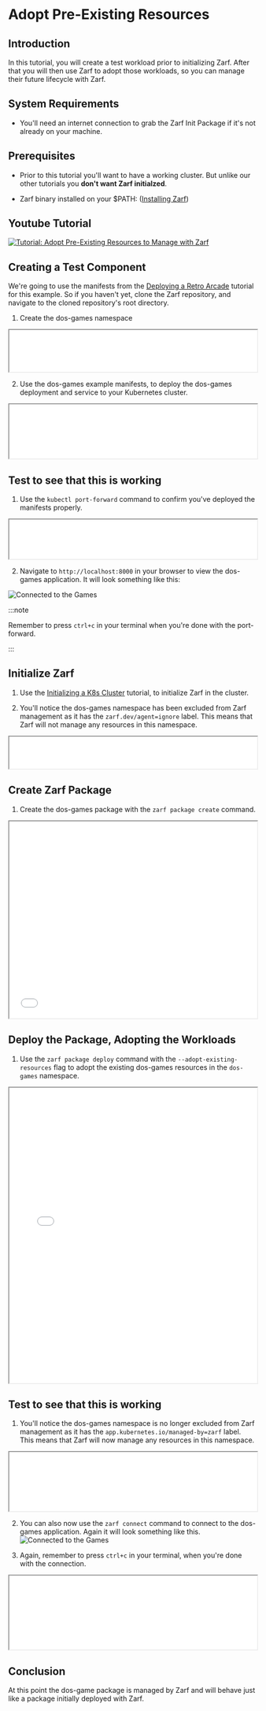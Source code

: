 # Adopt Pre-Existing Resources

## Introduction

In this tutorial, you will create a test workload prior to initializing Zarf.  After that you will then use Zarf to adopt those workloads, so you can manage their future lifecycle with Zarf.

## System Requirements

- You'll need an internet connection to grab the Zarf Init Package if it's not already on your machine.

## Prerequisites

- Prior to this tutorial you'll want to have a working cluster.  But unlike our other tutorials you **don't want Zarf initialzed**.

- Zarf binary installed on your $PATH: ([Installing Zarf](../1-getting-started/index.md#installing-zarf))

## Youtube Tutorial
[![Tutorial: Adopt Pre-Existing Resources to Manage with Zarf](../.images/tutorials/adoption_thumbnail.png)](https://youtu.be/r3TBpMXtuNY "Adopt Pre-Existing Resources to Manage with Zarf")

## Creating a Test Component
We're going to use the manifests from the [Deploying a Retro Arcade](./3-deploy-a-retro-arcade.md) tutorial for this example.  So if you haven't yet, clone the Zarf repository, and navigate to the cloned repository's root directory. 

1. Create the dos-games namespace

<iframe src="/docs/tutorials/resource_adoption_namespace.html" width="100%" height="85px"></iframe>

2. Use the dos-games example manifests, to deploy the dos-games deployment and service to your Kubernetes cluster.

<iframe src="/docs/tutorials/resource_adoption_manifests.html" width="100%" height="110px"></iframe>

## Test to see that this is working

1. Use the `kubectl port-forward` command to confirm you've deployed the manifests properly.  

<iframe src="/docs/tutorials/resource_adoption_forward.html" width="100%" height="80px"></iframe>

2. Navigate to `http://localhost:8000` in your browser to view the dos-games application. It will look something like this:

![Connected to the Games](../.images/tutorials/games_connected.png)

:::note

Remember to press `ctrl+c` in your terminal when you're done with the port-forward.

:::

## Initialize Zarf

1. Use the [Initializing a K8s Cluster](./1-initializing-a-k8s-cluster.md) tutorial, to initialize Zarf in the cluster.

2. You'll notice the dos-games namespace has been excluded from Zarf management as it has the `zarf.dev/agent=ignore` label.  This means that Zarf will not manage any resources in this namespace.

<iframe src="/docs/tutorials/resource_adoption_namespace.html" width="100%" height="65px"></iframe>

## Create Zarf Package

1. Create the dos-games package with the `zarf package create` command.

<iframe src="/docs/tutorials/resource_adoption_package.html" width="100%" height="400px"></iframe>

## Deploy the Package, Adopting the Workloads

1. Use the `zarf package deploy` command with the `--adopt-existing-resources` flag to adopt the existing dos-games resources in the `dos-games` namespace.

<iframe src="/docs/tutorials/resource_adoption_deploy.html" width="100%" height="600px"></iframe>

## Test to see that this is working

1. You'll notice the dos-games namespace is no longer excluded from Zarf management as it has the `app.kubernetes.io/managed-by=zarf` label.  This means that Zarf will now manage any resources in this namespace.

<iframe src="/docs/tutorials/resource_adoption_adopted.html" width="100%" height="120px"></iframe>

2. You can also now use the `zarf connect` command to connect to the dos-games application. Again it will look something like this.
![Connected to the Games](../.images/tutorials/games_connected.png)

3. Again, remember to press `ctrl+c` in your terminal, when you're done with the connection.

<iframe src="/docs/tutorials/resource_adoption_connect.html" width="100%"></iframe>

## Conclusion

At this point the dos-game package is managed by Zarf and will behave just like a package initially deployed with Zarf.